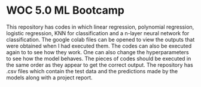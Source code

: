 # WOC 5.0 ML Bootcamp
This repository has codes in which linear regression, polynomial regression, logistic regression, KNN for classification and a n-layer neural network for classification.
The google colab files can be opened to view the outputs that were obtained when I had executed them. The codes can also be executed again to to  see how they work. One can also change the hyperparameters to see how the model behaves.
The pieces of codes should be executed in the same order as they appear to get the correct output.
The repository has .csv files which contain the test data and the predictions made by the models along with a project report.
